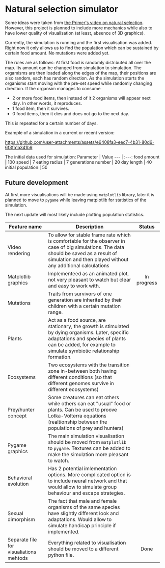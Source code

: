 # Natural selection simulator #

Some ideas were taken from [the Primer's video on natural selection](https://www.youtube.com/watch?v=0ZGbIKd0XrM). However, this project is planned to include more mechanics while also to have lower quality of visualisation (at least, absence of 3D graphics).

Currently, the simulation is running and the first visualisation was added. Right now it only allows us to find the population which can be sustained by certain food amount. No mutations were added yet.

The rules are as follows:
At first food is randomly distributed all over the map. Its amount can be changed from simulation to simulation.
The orgamisms are then loaded along the edges of the map, their positions are also random, each has random direction.
As the simulation starts the organisms start moving with the pre-set speed while randomly changing direction.
If the organsim manages to consume
* 2 or more food items, then instead of it 2 organisms will appear next day. In other words, it reproduces.
* 1 food item, then it survives.
* 0 food items, then it dies and does not go to the next day.
  
This is repeated for a certain number of days.

Example of a simulation in a current or recent version: 

https://github.com/user-attachments/assets/e6408fa3-eec7-4b31-80d6-6f3fa1a341b6

The initial data used for simulation:
Parameter | Value
--- | :---: 
food amount | 100
speed | 7
eating radius | 7
generations number | 20
day length | 40
initial population | 50

## Future development ##

At first more visualisations will be made using `matplotlib` library, later it is planned to move to `pygame` while leaving matplotlib for statistics of the simulation.

The next update will most likely include plotting population statistics.

Feature name | Description | Status
-----|---------|:-----:
Video rendering | To allow for stable frame rate which is comfortable for the observer in case of big simulations. The data should be saved as a result of simulation and then played without any additional calculations
Matplotlib graphics | Implementeed as an animated plot, not very pleasant to watch but clear and easy to work with. | In progress
Mutations | Traits from survivors of one generation are inherited by their children with a certain mutation range.
Plants | Act as a food source, are stationary, the growth is stimulated by dying organisms. Later, specific adaptations and species of plants can be added, for example to simulate symbiotic relationship formation.
Ecosystems | Two ecosystems with the transition zone in-between both having different conditions (so that different genomes survive in different ecosystems)
Prey/hunter concept | Some creatures can eat others while others can eat "usual" food or plants. Can be used to proove Lotka-Volterra equations (realtionship between the populations of prey and hunters)
Pygame graphics | The main simulation visualisation should be moved from `matplotlib` to `pygame`. Textures can be added to make the simulation more pleasant to watch.
Behavioral evolution | Has 2 potential imlementation options. More complicated option is to include neural network and that would allow to simulate group behaviour and escape strategies.
Sexual dimorphism | The fact that male and female organisms of the same species have slightly different look and adaptations. Would allow to simulate handicap principle if implemented.
Separate file for visualiations mehtods | Everything related to visualisation should be moved to a different python file. | Done
